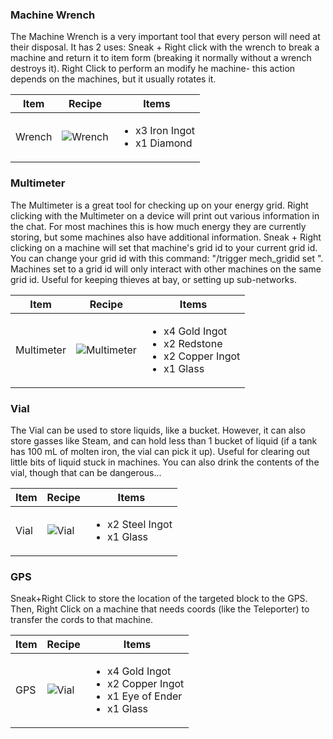### Machine Wrench

The Machine Wrench is a very important tool that every person will need at their disposal. It has 2 uses: Sneak + Right click with the wrench to break a machine and return it to item form (breaking it normally without a wrench destroys it). Right Click to perform an modify he machine- this action depends on the machines, but it usually rotates it.

| Item | Recipe | Items |
|------|--------|-------|
| Wrench | ![Wrench](https://cdn.discordapp.com/attachments/739536694398812230/879172140685996073/wrench.png) | <ul><li>x3 Iron Ingot</li><li>x1 Diamond</li></ul> |

### Multimeter

The Multimeter is a great tool for checking up on your energy grid. Right clicking with the Multimeter on a device will print out various information in the chat. For most machines this is how much energy they are currently storing, but some machines also have additional information. Sneak + Right clicking on a machine will set that machine's grid id to your current grid id. You can change your grid id with this command: "/trigger mech_gridid set <value>". Machines set to a grid id will only interact with other machines on the same grid id. Useful for keeping thieves at bay, or setting up sub-networks.

| Item | Recipe | Items |
|------|--------|-------|
| Multimeter| ![Multimeter](https://cdn.discordapp.com/attachments/739536694398812230/879172308504297512/multimeter.png) | <ul><li>x4 Gold Ingot</li><li>x2 Redstone</li><li>x2 Copper Ingot</li><li>x1 Glass</li></ul>

### Vial

The Vial can be used to store liquids, like a bucket. However, it can also store gasses like Steam, and can hold less than 1 bucket of liquid (if a tank has 100 mL of molten iron, the vial can pick it up). Useful for clearing out little bits of liquid stuck in machines. You can also drink the contents of the vial, though that can be dangerous...

| Item | Recipe | Items |
|------|--------|-------|
| Vial| ![Vial](https://cdn.discordapp.com/attachments/739536694398812230/879191390213517332/vial.png) | <ul><li>x2 Steel Ingot</li><li>x1 Glass</li></ul>

### GPS

Sneak+Right Click to store the location of the targeted block to the GPS. Then, Right Click on a machine that needs coords (like the Teleporter) to transfer the cords to that machine.

| Item | Recipe | Items |
|------|--------|-------|
| GPS | ![Vial](https://cdn.discordapp.com/attachments/739536694398812230/1001985908381327471/gps.png) | <ul><li>x4 Gold Ingot</li><li>x2 Copper Ingot</li><li>x1 Eye of Ender</li><li>x1 Glass</li></ul>

